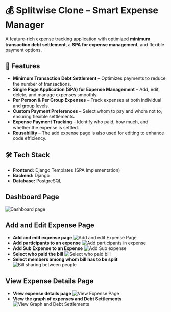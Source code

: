 # 💰 Splitwise Clone – Smart Expense Manager  

A feature-rich expense tracking application with optimized **minimum transaction debt settlement**, a **SPA for expense management**, and flexible payment options.  

## 🚀 Features  
- **Minimum Transaction Debt Settlement** – Optimizes payments to reduce the number of transactions.  
- **Single Page Application (SPA) for Expense Management** – Add, edit, delete, and manage expenses smoothly.  
- **Per Person & Per Group Expenses** – Track expenses at both individual and group levels.  
- **Custom Payment Preferences** – Select whom to pay and whom not to, ensuring flexible settlements.  
- **Expense Payment Tracking** – Identify who paid, how much, and whether the expense is settled.  
- **Reusability** – The add expense page is also used for editing to enhance code efficiency.  

## 🛠 Tech Stack  
- **Frontend:** Django Templates (SPA Implementation)  
- **Backend:** Django  
- **Database:** PostgreSQL  

## Dashboard Page
![Dashboard page](https://github.com/user-attachments/assets/df8b5331-38ef-4b21-bc19-6561ac07d7bd)
## Add and Edit Expense Page
- **Add and edit expense page**
    ![Add and edit Expense Page](https://github.com/user-attachments/assets/7aecb989-b7fb-412d-8388-c798b7a1e27c)
- **Add participants to an expense**
     ![Add participants in expense](https://github.com/user-attachments/assets/b8c4e99e-cfb1-4e29-9429-413bac498985)
- **Add Sub Expense to an Expense**
     ![Add Sub expense](https://github.com/user-attachments/assets/89d5fd18-26c2-41ba-892e-c554890afab1)
- **Select who paid the bill**
    ![Select who paid bill](https://github.com/user-attachments/assets/d39c7161-dad1-4438-88b7-02a39b31eb36)
- **Select members among whom bill has to be split**
     ![Bill sharing between people](https://github.com/user-attachments/assets/db3646f4-91d6-472b-8ba9-c19e2f19f5c8)
## View Expense Details Page
- **View expense details page**
  ![View Expense Page](https://github.com/user-attachments/assets/1766ee01-8960-475b-8eba-a0d607964302)
- **View the graph of expenses and Debt Settlements**
  ![View Graph and Debt Settlements](https://github.com/user-attachments/assets/a6a55b18-9b49-4e3f-b412-7d28405a45f1)


